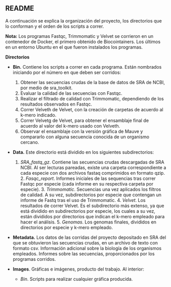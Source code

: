 ## README


A continuación se explica la organización del proyecto, los directorios que lo conforman y el orden de los scripts a correr. 

**Nota:** Los programas Fastqc, Trimmomatic y Velvet se corrieron en un contenedor de Docker, el primero obtenido de Biocointainers. Los últimos en un entorno Ubuntu en el que fueron instalados los programas. 

**Directorios**

+ **Bin.** Contiene los scripts a correr en cada programa. Están nombrados iniciando por el número en que deben ser corridos:
    1. Obtener las secuencias crudas de la base de datos de SRA de NCBI, por medio de sra_toolkit.
    2. Evaluar la calidad de las secuencias con Fastqc.
    3. Realizar el filtrado de calidad con Trimmomatic, dependiendo de los resultados observados en Fastqc.
    4. Correr Velveth de Velvet, con la creación de carpetas de acuerdo al k-mero indicado.
    5. Correr Velvetg de Velvet, para obtener el ensamblaje final de acuerdo al valor del k-mero usado con Velveth.
    6. Observar el ensamblaje con la versión gráfica de Mauve y compararlo con alguna secuencia conocida de un organismo cercano.


+ **Data.** Este directorio está dividido en los siguientes subdirectorios:
     1. *SRA_fastq_gz*. Contiene las secuencias crudas descargadas de SRA NCBI. Al ser lecturas pareadas, existe una carpeta correspondiente a cada especie con dos archivos fastaq comprimidos en formato qzip. 
      2. *Fasqc_report*. Informes iniciales de las sequencias tras correr Fastqc por especie (cada informe en su respectiva carpeta por especie).
      3. *Trimmomatic*. Secuencias una vez aplicados los filtros de calidad. A su vez, subdirectorios por especie que contengan un informe de Fastq tras el uso de Trimmomatic.
      4. *Velvet*. Los resultados de correr Velvet. Es el subdirectorio más extenso, ya que está dividido en subdirectorios por especie, los cuales a su vez, están divididos por directorios que indican el k-mero empleado para hacer el análisis.
      5. *Genomas*. Los genomas finales, divididos en directorios por especie y k-mero empleado.
      
+ **Metadata.** Los datos de las corridas del proyecto depositado en SRA del que se obtuvieron las secuencias crudas, en un archivo de texto con formato csv. Información adicional sobre la biología de los organismos empleados. Informes sobre las secuencias, proporcionados por los programas corridos.

+ **Images**. Gráficas e imágenes, producto del trabajo. Al interior:
	+ *Bin*. Scripts para realizar cualquier gráfica producida.
	
